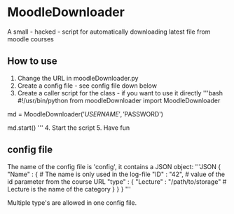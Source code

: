 # MoodleDownloader
A small - hacked - script for automatically downloading latest file from moodle courses

## How to use
1. Change the URL in moodleDownloader.py
2. Create a config file - see config file down below
3. Create a caller script for the class - if you want to use it directly
'''bash
#!/usr/bin/python
from moodleDownloader import MoodleDownloader

md = MoodleDownloader('$USERNAME', '$PASSWORD')

md.start()
'''
4. Start the script
5. Have fun

## config file
The name of the config file is 'config', it contains a JSON object:
'''JSON
{
	"Name" : { # The name is only used in the log-file
		"ID" : "42", # value of the id parameter from the course URL
		"type" : {
      "Lecture" : "/path/to/storage" # Lecture is the name of the category
    }
	}
}
'''

Multiple type's are allowed in one config file.
